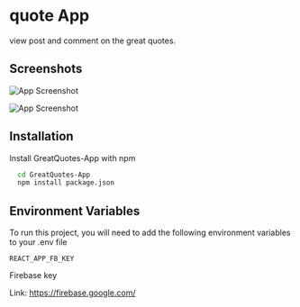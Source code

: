 
# quote App

view post and comment on the great quotes. 

## Screenshots

![App Screenshot](https://via.placeholder.com/468x300?text=App+Screenshot+Here)

![App Screenshot](https://via.placeholder.com/468x300?text=App+Screenshot+Here)


## Installation

Install GreatQuotes-App with npm

```bash
  cd GreatQuotes-App
  npm install package.json
```
    
## Environment Variables

To run this project, you will need to add the following environment variables to your .env file

`REACT_APP_FB_KEY`

Firebase key

Link: https://firebase.google.com/


